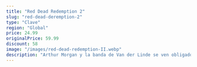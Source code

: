 ```yaml
---
title: "Red Dead Redemption 2"
slug: "red-dead-deremption-2"
type: "Clave"
region: "Global"
price: 24.99
originalPrice: 59.99
discount: 58
image: "/images/red-dead-redemption-II.webp"
description: "Arthur Morgan y la banda de Van der Linde se ven obligados a huir. Con agentes federales y los mejores cazarrecompensas de la nación pisándoles los talones, la banda deberá atracar, robar y luchar para sobrevivir en su camino por el escabroso territorio del corazón de América. Mientras las divisiones internas aumentan y amenazan con separarlos a todos, Arthur deberá elegir entre sus propios ideales y la lealtad a la banda que lo vio crecer."
---
```

